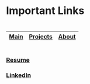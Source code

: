 # Important Links
#

| [Main](index.md)| [Projects](projects.md) | [About](about.md) |
| :--- | :--- | :--- |

#
### [Resume]
### [LinkedIn]

[Resume]: <https://github.com/Jay-Adusumilli/Jay-Adusumilli.github.io/blob/main/assests/pdfs/JyotiAdusumilliResumeV2.5.pdf>
[LinkedIn]: <https://www.linkedin.com/in/jyoti-adusumilli-8080ba173/> 
